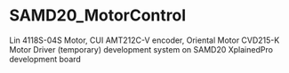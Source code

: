 # SAMD20_MotorControl
Lin 4118S-04S Motor, CUI AMT212C-V encoder, Oriental Motor CVD215-K Motor Driver (temporary) development system on SAMD20 XplainedPro development board
